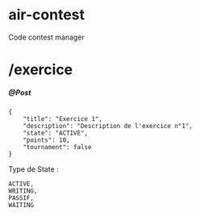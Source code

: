 # air-contest
Code contest manager

# /exercice

##### @Post
```
{
    "title": "Exercice 1",
    "description": "Description de l'exercice n°1",
    "state": "ACTIVE",
    "points": 10,
    "tournament": false
}
```

Type de State : 
```
ACTIVE,
WRITING,
PASSIF,
WAITING
```
